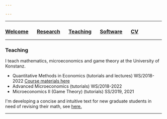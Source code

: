 ```yaml
---

---
```


***

### [Welcome](index.md) &nbsp; &nbsp; &nbsp; [Research](research.md) &nbsp; &nbsp; &nbsp; [Teaching](teaching.md) &nbsp; &nbsp; &nbsp; [Software](software.md) &nbsp; &nbsp; &nbsp; [CV](/cv_alasalmi/cv_juhoalasalmi.pdf)

***

### Teaching

I teach mathematics, microeconomics and game theory at the University of Konstanz. 

 - Quantitative Methods in Economics (tutorials and lectures) WS/2018-2022 [Course materials here](https://cloud.uni-konstanz.de/index.php/s/W3i6W8CTwHcjyaa)
 - Advanced Microeconomics (tutorials) WS/2018-2022
 - Microeconomics II (Game Theory) (tutorials) SS/2019, 2021

I'm developing a concise and intuitive text for new graduate students in need of revising their math, see [here.](https://cloud.uni-konstanz.de/index.php/s/nSm3TmENpPX3q6C)


***
